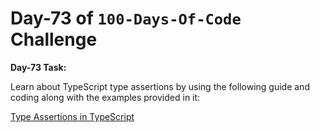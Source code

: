 
# Day-73 of `100-Days-Of-Code` Challenge

**Day-73 Task:**

Learn about TypeScript type assertions by using the following guide and coding along with the examples provided in it:

[Type Assertions in TypeScript](./TS-Type-Assertions/README.md)
